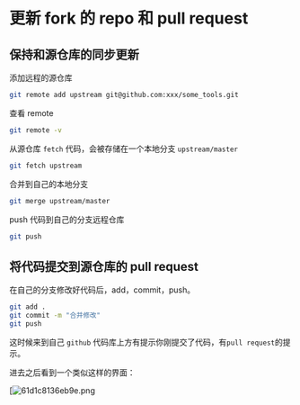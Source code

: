 # 更新 fork 的 repo 和 pull request

## 保持和源仓库的同步更新

添加远程的源仓库

```bash
git remote add upstream git@github.com:xxx/some_tools.git
```

查看 remote

```bash
git remote -v
```

从源仓库 `fetch` 代码，会被存储在一个本地分支 `upstream/master`

```bash
git fetch upstream
```

合并到自己的本地分支

```bash
git merge upstream/master
```

push 代码到自己的分支远程仓库

```bash
git push
```

## 将代码提交到源仓库的 pull request

在自己的分支修改好代码后，add，commit，push。

```bash
git add .
git commit -m "合并修改"
git push
```

这时候来到自己 `github` 代码库上方有提示你刚提交了代码，有`pull request`的提示。

进去之后看到一个类似这样的界面：

[<img src="/Users/yangdong/Library/CloudStorage/OneDrive-Personal/Media/Knowledge Base.media/61d1c8136eb9e.png " alt="61d1c8136eb9e.png " style="zoom:100%;" />
